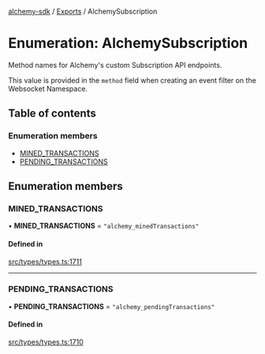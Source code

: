 [alchemy-sdk](../README.md) / [Exports](../modules.md) / AlchemySubscription

# Enumeration: AlchemySubscription

Method names for Alchemy's custom Subscription API endpoints.

This value is provided in the `method` field when creating an event filter on
the Websocket Namespace.

## Table of contents

### Enumeration members

- [MINED\_TRANSACTIONS](AlchemySubscription.md#mined_transactions)
- [PENDING\_TRANSACTIONS](AlchemySubscription.md#pending_transactions)

## Enumeration members

### MINED\_TRANSACTIONS

• **MINED\_TRANSACTIONS** = `"alchemy_minedTransactions"`

#### Defined in

[src/types/types.ts:1711](https://github.com/alchemyplatform/alchemy-sdk-js/blob/5fad342/src/types/types.ts#L1711)

___

### PENDING\_TRANSACTIONS

• **PENDING\_TRANSACTIONS** = `"alchemy_pendingTransactions"`

#### Defined in

[src/types/types.ts:1710](https://github.com/alchemyplatform/alchemy-sdk-js/blob/5fad342/src/types/types.ts#L1710)
